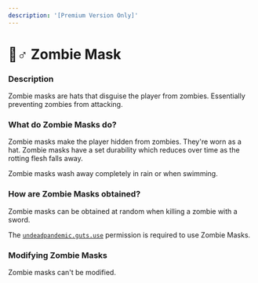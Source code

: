 ```yaml
---
description: '[Premium Version Only]'
---
```


# 🧟♂ Zombie Mask

### Description

Zombie masks are hats that disguise the player from zombies. Essentially preventing zombies from attacking.

### What do Zombie Masks do?

Zombie masks make the player hidden from zombies. They're worn as a hat. Zombie masks have a set durability which reduces over time as the rotting flesh falls away.

Zombie masks wash away completely in rain or when swimming.

### How are Zombie Masks obtained?

Zombie masks can be obtained at random when killing a zombie with a sword.

The [`undeadpandemic.guts.use`](../permissions/permissions/undeadpandemic.guts/undeadpandemic.guts.use.md) permission is required to use Zombie Masks.

### Modifying Zombie Masks

Zombie masks can't be modified.

